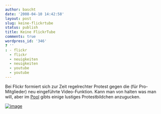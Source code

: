```yaml
---
author: bascht
date: '2008-04-10 14:42:58'
layout: post
slug: keine-flickrtube
status: publish
title: Keine FlickrTube
comments: true
wordpress_id: '346'
? ''
: - flickr
  - flickr
  - neuigkeiten
  - neuigkeiten
  - youtube
  - youtube
---
```


Bei Flickr formiert sich zur Zeit regelrechter Protest gegen die
(für Pro-Mitglieder) neu eingeführte Video-Funktion. Kann man von
halten was man will, aber im
[Pool](http://flickr.com/groups/no_video_on_flickr/pool/) gibts
einige lustiges Protestbildchen anzugucken.

[![image](http://www.bascht.com/uploads/2008/04/notoflickrtube-300x287.jpg "Keine Flickertube")](http://www.bascht.com/uploads/2008/04/notoflickrtube.jpg)



